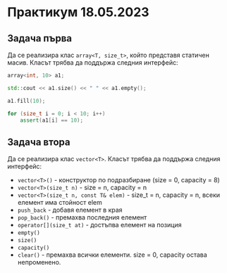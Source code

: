 # Практикум 18.05.2023

## Задача първа
Да се реализира клас `array<T, size_t>`, който представя статичен масив. Класът трябва да поддържа следния интерфейс:

```cpp
array<int, 10> a1;

std::cout << a1.size() << " " << a1.empty();

a1.fill(10);

for (size_t i = 0; i < 10; i++)
    assert(a1[i] == 10);
```

## Задача втора
Да се реализира клас `vector<T>`. Класът трябва да поддържа следния интерфейс:

* `vector<T>()` - конструктор по подразбиране (size = 0, capacity = 8)
* `vector<T>(size_t n)` - size = n, capacity = n
* `vector<T>(size_t n, const T& elem)` - size_t = n, capacity = n, всеки елемент има стойност elem
* `push_back` - добавя елемент в края
* `pop_back()` - премахва последния елемент
* `operator[](size_t at)` - достъпва елемент на позиция
* `empty()`
* `size()`
* `capacity()`
* `clear()` - премахва всички елементи. size = 0, capacity остава непроменено. 